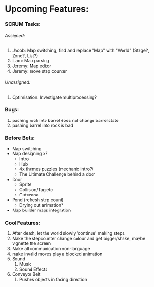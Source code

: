 # Upcoming Features:

### SCRUM Tasks:

###### Assigned:

1. Jacob: Map switching, find and replace "Map" with "World" (Stage?,  Zone?, List?)
2. Liam: Map parsing
3. Jeremy: Map editor
4. Jeremy: move step counter

###### Unassigned:

1. Optimisation. Investigate multiprocessing?



### Bugs:
1. pushing rock into barrel does not change barrel state
2. pushing barrel into rock is bad

### Before Beta:

* Map switching
* Map designing x7
  * Intro
  * Hub
  * 4x themes puzzles (mechanic intro?)
  * The Ultimate Challenge behind a door
* Door
  * Sprite
  * Collision/Tag etc
  * Cutscene
* Pond (refresh step count)
  * Drying out animation?
* Map builder maps integration

### Cool Features:

1. After death, let the world slowly 'continue' making steps.
2. Make the stepcounter change colour and get bigger/shake, maybe vignette the screen
3. Make all communication non-language
4. make invalid moves play a blocked animation
5. Sound
   1. Music
   2. Sound Effects
6. Conveyor Belt
   1. Pushes objects in facing direction
